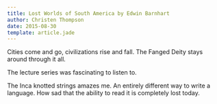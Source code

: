 ```yaml
---
title: Lost Worlds of South America by Edwin Barnhart
author: Christen Thompson
date: 2015-08-30
template: article.jade 
---
```


Cities come and go, civilizations rise and fall. The Fanged Deity stays around through it all.

<span class="more"></span>

The lecture series was fascinating to listen to.

The Inca knotted strings amazes me. An entirely different way to write a language.  How sad that the ability to read it is completely lost today.

